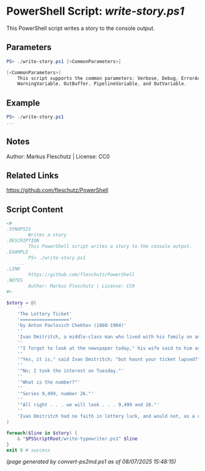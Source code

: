 PowerShell Script: *write-story.ps1*
===================================

This PowerShell script writes a story to the console output.

Parameters
----------
```powershell
PS> ./write-story.ps1 [<CommonParameters>]

[<CommonParameters>]
    This script supports the common parameters: Verbose, Debug, ErrorAction, ErrorVariable, WarningAction, 
    WarningVariable, OutBuffer, PipelineVariable, and OutVariable.
```

Example
-------
```powershell
PS> ./write-story.ps1
...

```

Notes
-----
Author: Markus Fleschutz | License: CC0

Related Links
-------------
https://github.com/fleschutz/PowerShell

Script Content
--------------
```powershell
<#
.SYNOPSIS
        Writes a story
.DESCRIPTION
        This PowerShell script writes a story to the console output.
.EXAMPLE
        PS> ./write-story.ps1
	...
.LINK
        https://github.com/fleschutz/PowerShell
.NOTES
        Author: Markus Fleschutz | License: CC0
#>

$story = @(
	''
	'The Lottery Ticket'
	'=================='
	'by Anton Pavlovich Chekhov (1860-1904)'
	''
	'Ivan Dmitritch, a middle-class man who lived with his family on an income of twelve hundred a year and was very well satisfied with his lot, sat down on the sofa after supper and began reading the newspaper.'
	''
	'"I forgot to look at the newspaper today," his wife said to him as she cleared the table. "Look and see whether the list of drawings is there."'
	''
	'"Yes, it is," said Ivan Dmitritch; "but hasnt your ticket lapsed?"'
	''
	'"No; I took the interest on Tuesday."'
	''
	'"What is the number?"'
	''
	'"Series 9,499, number 26."'
	''
	'"All right . . . we will look . . . 9,499 and 26."'
	''
	'Ivan Dmitritch had no faith in lottery luck, and would not, as a rule, have consented to look at the lists of winning numbers, but now, as he had nothing else to do and as the newspaper was before his eyes, he passed his finger downwards along the column of numbers. And immediately, as though in mockery of his scepticism, no further than the second line from the top, his eye was caught by the figure 9,499! Unable to believe his eyes, he hurriedly dropped the paper on his knees without looking to see the number of the ticket, and, just as though some one had given him a douche of cold water, he felt an agreeable chill in the pit of the stomach; tingling and terrible and sweet!'
)

foreach($line in $story) {
	& "$PSScriptRoot/write-typewriter.ps1" $line
}
exit 0 # success
```

*(page generated by convert-ps2md.ps1 as of 08/07/2025 15:48:15)*
